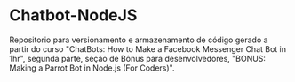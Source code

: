 # Chatbot-NodeJS
Repositorio para versionamento e armazenamento de código gerado a partir do curso "ChatBots: How to Make a Facebook Messenger Chat Bot in 1hr", segunda parte, seção de Bônus para desenvolvedores, "BONUS: Making a Parrot Bot in Node.js (For Coders)".
